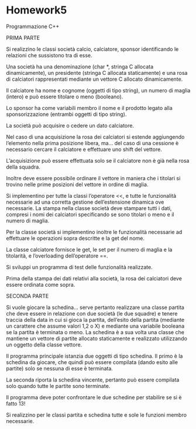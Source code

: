 # Homework5
Programmazione C++


PRIMA PARTE

Si realizzino le classi società calcio, 
calciatore, sponsor identificando le relazioni che sussistono tra di esse.


Una società ha 
una denominazione (char *, stringa C allocata dinamicamente), 
un presidente (stringa C allocata staticamente) e 
una rosa di calciatori rappresentati mediante un vettore C allocato dinamicamente. 

Il calciatore ha 
nome e cognome (oggetti di tipo string),
un numero di maglia (intero) 
e può essere titolare o meno (booleano).


Lo sponsor ha come variabili membro 
il nome e 
il prodotto legato alla sponsorizzazione (entrambi oggetti di tipo string).


La società può 
acquisire o cedere un dato calciatore. 

Nel caso di una acquisizione la rosa dei calciatori si estende aggiungendo l’elemento nella prima posizione libera, 
ma...
del caso di una cessione è necessario cercare il calciatore e effettuare uno shift del vettore. 

L’acquisizione può essere effettuata solo se il calciatore non è già nella rosa della squadra.




 
Inoltre deve essere possibile ordinare il vettore in maniera che i titolari si trovino nelle prime posizioni 
del vettore in ordine di maglia.


Si implementino per tutte la classi l’operatore  <<, e tutte le funzionalità necessarie 
ad una corretta gestione dell’estensione dinamica ove necessarie. 
La stampa nella classe società deve stampare 
tutti i dati, compresi i nomi dei calciatori specificando se sono titolari o meno e il numero di maglia. 

 Per la classe società si implementino inoltre le funzionalità necessarie ad effettuare 
le operazioni sopra descritte e la get del nome. 


La classe calciatore fornisce le get, le set per il numero di maglia e la titolarità, 
e l’overloading dell’operatore ==.

Si sviluppi un programma di test delle funzionalità realizzate. 


Prima della stampa dei dati relativi alla società, 
la rosa dei calciatori deve essere ordinata come sopra.




SECONDA PARTE

Si vuole giocare la schedina… serve pertanto realizzare una classe partita che deve essere in relazione con due società (le due squadre) e tenere traccia della data in cui si gioca la partita, dell’esito della partita (mediante un carattere che assume valori 1,2 o X) e mediante una variabile booleana se la partita è terminata o meno. La schedina è a sua volta una classe che mantiene un vettore di partite allocato staticamente e realizzato utilizzando un oggetto della classe vettore.

Il programma principale istanzia due oggetti di tipo schedina. Il primo è la schedina da giocare, che quindi può essere compilata (dando esito alle partite) solo se nessuna di esse è terminata.

 La seconda riporta la schedina vincente, pertanto può essere compilata solo quando tutte le partite sono terminate.

Il programma deve poter confrontare le due schedine per stabilire se si è fatto 13!

Si realizzino per le classi partita e schedina tutte e sole le funzioni membro necessarie.
